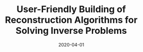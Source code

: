 ---
title: "User-Friendly Building of Reconstruction Algorithms for Solving Inverse Problems"
collection: publications
permalink: /publication/2020-04-01-User-Friendly-Building-of-Reconstruction-Algorithms-for-Solving-Inverse-Problems
category: 'abstract'
isFirst: 'False'
date: 2020-04-01
venue: 'Proceedings of the Seventeenth IEEE International Symposium on Biomedical Imaging (ISBI&apos;20)'
citation: ' Laurène Donati,  Emmanuel Soubies,  Thanh-an Pham,  Michael Unser, &quot;User-Friendly Building of Reconstruction Algorithms for Solving Inverse Problems.&quot; Proceedings of the Seventeenth IEEE International Symposium on Biomedical Imaging (ISBI&amp;apos;20), 2020.'
---